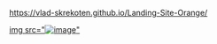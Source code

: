 https://vlad-skrekoten.github.io/Landing-Site-Orange/

<a href="https://vlad-skrekoten.github.io/Landing-Site-Orange/">img src="![image](https://user-images.githubusercontent.com/88341932/236217520-98e3d054-913a-4454-9fc0-ccec6dfb0c66.png)"</a>

